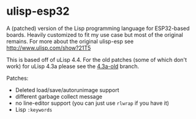 # ulisp-esp32

A (patched) version of the Lisp programming language for ESP32-based boards.
Heavily customized to fit my use case but most of the original remains.
For more about the original ulisp-esp see <http://www.ulisp.com/show?21T5>

This is based off of uLisp 4.4. For the old patches (some of which don't work) for
uLisp 4.3a please see the [4.3a-old](https://github.com/dragoncoder047/ulisp-esp32/tree/4.3a-old) branch.

Patches:

* Deleted load/save/autorunimage support
* different garbage collect message
* no line-editor support (you can just use `rlwrap` if you have it)
* Lisp `:keywords`
